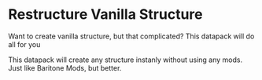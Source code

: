 # Restructure Vanilla Structure
Want to create vanilla structure, but that complicated? This datapack will do all for you

This datapack will create any structure instanly without using any mods. Just like Baritone Mods, but better.
